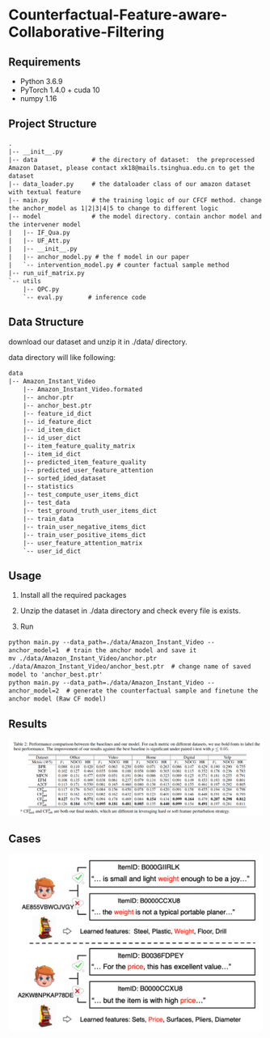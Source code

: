 # Counterfactual-Feature-aware-Collaborative-Filtering

## Requirements

- Python 3.6.9
- PyTorch 1.4.0 + cuda 10 
- numpy 1.16


## Project Structure

    .
    |-- __init__.py
    |-- data               # the directory of dataset:  the preprocessed Amazon Dataset, please contact xk18@mails.tsinghua.edu.cn to get the dataset
    |-- data_loader.py     # the dataloader class of our amazon dataset with textual feature 
    |-- main.py            # the training logic of our CFCF method. change the anchor_model as 1|2|3|4|5 to change to different logic
    |-- model              # the model directory. contain anchor model and the intervener model
    |   |-- IF_Qua.py
    |   |-- UF_Att.py
    |   |-- __init__.py
    |   |-- anchor_model.py # the f model in our paper
    |   `-- intervention_model.py # counter factual sample method
    |-- run_uif_matrix.py  
    `-- utils
        |-- QPC.py
        `-- eval.py       # inference code 

## Data Structure
download our dataset and unzip it in ./data/ directory.

data directory will like following: 

    data
    |-- Amazon_Instant_Video
        |-- Amazon_Instant_Video.formated
        |-- anchor.ptr
        |-- anchor_best.ptr
        |-- feature_id_dict
        |-- id_feature_dict
        |-- id_item_dict
        |-- id_user_dict
        |-- item_feature_quality_matrix
        |-- item_id_dict
        |-- predicted_item_feature_quality
        |-- predicted_user_feature_attention
        |-- sorted_ided_dataset
        |-- statistics
        |-- test_compute_user_items_dict
        |-- test_data
        |-- test_ground_truth_user_items_dict
        |-- train_data
        |-- train_user_negative_items_dict
        |-- train_user_positive_items_dict
        |-- user_feature_attention_matrix
        `-- user_id_dict

## Usage

1. Install all the required packages

2. Unzip the dataset in ./data directory and check every file is exists.

3. Run 
```
python main.py --data_path=./data/Amazon_Instant_Video --anchor_model=1  # train the anchor model and save it
mv ./data/Amazon_Instant_Video/anchor.ptr ./data/Amazon_Instant_Video/anchor_best.ptr  # change name of saved model to 'anchor_best.ptr'
python main.py --data_path=./data/Amazon_Instant_Video --anchor_model=2  # generate the counterfactual sample and finetune the anchor model (Raw CF model)
```

## Results

![image](https://github.com/CFCF-IJCAI/Counterfactual-Feature-aware-Collaborative-Filtering/blob/master/results.png?raw=true)

## Cases

![image](https://github.com/CFCF-IJCAI/Counterfactual-Feature-aware-Collaborative-Filtering/blob/master/case.png?raw=true)
